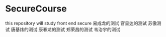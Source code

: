 # SecureCoursethis repository will study front end secure易成龙的测试官呈达的测试苏傲测试唐基炜的测试康春龙的测试郑荣昌的测试韦治宇的测试